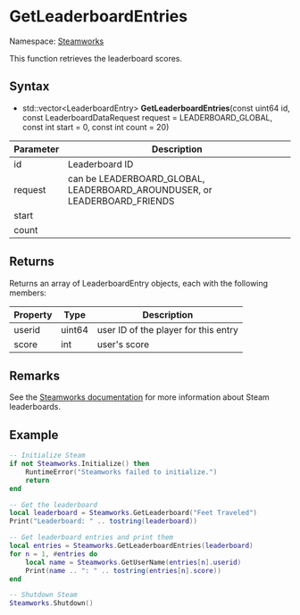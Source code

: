 # GetLeaderboardEntries

Namespace: [Steamworks](Steamworks.md)

This function retrieves the leaderboard scores.

## Syntax

- std::vector<LeaderboardEntry\> **GetLeaderboardEntries**(const uint64 id, const LeaderboardDataRequest request = LEADERBOARD_GLOBAL, const int start = 0, const int count = 20)

| Parameter | Description |
|---|---|
| id | Leaderboard ID |
| request | can be LEADERBOARD_GLOBAL, LEADERBOARD_AROUNDUSER, or LEADERBOARD_FRIENDS | 
| start | |
| count | |

## Returns

Returns an array of LeaderboardEntry objects, each with the following members:

| Property | Type | Description |
|---|---|---|
| userid | uint64 | user ID of the player for this entry |
| score | int | user's score |

## Remarks

See the [Steamworks documentation](https://partner.steamgames.com/doc/features/leaderboards) for more information about Steam leaderboards.

## Example

```lua
-- Initialize Steam
if not Steamworks.Initialize() then
    RuntimeError("Steamworks failed to initialize.")
    return
end

-- Get the leaderboard
local leaderboard = Steamworks.GetLeaderboard("Feet Traveled")
Print("Leaderboard: " .. tostring(leaderboard))

-- Get leaderboard entries and print them
local entries = Steamworks.GetLeaderboardEntries(leaderboard)
for n = 1, #entries do
    local name = Steamworks.GetUserName(entries[n].userid)
    Print(name .. ": " .. tostring(entries[n].score))
end

-- Shutdown Steam
Steamworks.Shutdown()
```
